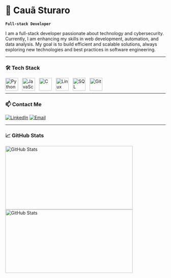 # 🚀 Cauã Sturaro

**`Full-stack Developer`**

I am a full-stack developer passionate about technology and cybersecurity. Currently, I am enhancing my skills in web development, automation, and data analysis. My goal is to build efficient and scalable solutions, always exploring new technologies and best practices in software engineering.

---

### 🛠 Tech Stack

<img align="left" alt="Python" title="Python" width="40px" style="padding-right: 10px;" src="https://cdn.jsdelivr.net/gh/devicons/devicon@latest/icons/python/python-original.svg" />
<img align="left" alt="JavaScript" title="JavaScript" width="40px" style="padding-right: 10px;" src="https://cdn.jsdelivr.net/gh/devicons/devicon@latest/icons/javascript/javascript-original.svg" />
<img align="left" alt="C" title="C" width="40px" style="padding-right: 10px;" src="https://cdn.jsdelivr.net/gh/devicons/devicon@latest/icons/c/c-original.svg" />
<img align="left" alt="Linux" title="Linux" width="40px" style="padding-right: 10px;" src="https://cdn.jsdelivr.net/gh/devicons/devicon@latest/icons/linux/linux-original.svg" />
<img align="left" alt="SQL" title="SQL" width="40px" style="padding-right: 10px;" src="https://cdn.jsdelivr.net/gh/devicons/devicon@latest/icons/mysql/mysql-original.svg" />
<img align="left" alt="Git" title="Git" width="40px" style="padding-right: 10px;" src="https://cdn.jsdelivr.net/gh/devicons/devicon@latest/icons/git/git-original.svg" />

<br/>
<br/>

---

### 📫 Contact Me

[![LinkedIn](https://img.shields.io/badge/LinkedIn-0077B5?style=for-the-badge&logo=linkedin&logoColor=white)](https://www.linkedin.com/in/cau%C3%A3-sturaro-a26467342/)
[![Email](https://img.shields.io/badge/Email-D14836?style=for-the-badge&logo=gmail&logoColor=white)](mailto:sturaro.contato@gmail.com)

---

### 📈 GitHub Stats

<p>
  <img 
    align="left" 
    alt="GitHub Stats" 
    height="200" 
    width="400"
    style="padding-right: 10px;" 
    src="https://github-readme-stats.vercel.app/api?username=cssturaro&show_icons=true&theme=tokyonight&include_all_commits=true&locale=pt-br" 
  />

<img 
      align="left" 
      alt="GitHub Stats" 
      height="200" 
      width="400"
      src="https://github-readme-stats.vercel.app/api/top-langs/?username=cssturaro&theme=tokyonight&layout=compact&custom_title=Tecnologias&langs_count=9" 
  />

</p>
